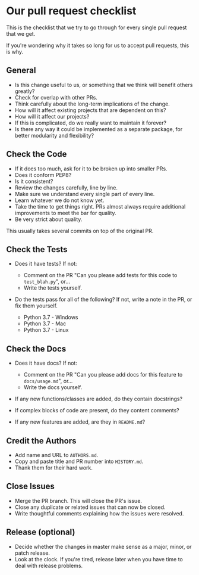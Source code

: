 # Our pull request checklist

This is the checklist that we try to go through for every single pull request that we get.

If you're wondering why it takes so long for us to accept pull requests, this is why.

## General

- Is this change useful to us, or something that we think will benefit others greatly?
- Check for overlap with other PRs.
- Think carefully about the long-term implications of the change.
- How will it affect existing projects that are dependent on this?
- How will it affect our projects?
- If this is complicated, do we really want to maintain it forever?
- Is there any way it could be implemented as a separate package, for better modularity and flexibility?

## Check the Code

- If it does too much, ask for it to be broken up into smaller PRs.
- Does it conform PEP8?
- Is it consistent?
- Review the changes carefully, line by line.
- Make sure we understand every single part of every line.
- Learn whatever we do not know yet.
- Take the time to get things right. PRs almost always require additional improvements to meet the bar
for quality.
- Be very strict about quality.

This usually takes several commits on top of the original PR.

## Check the Tests

- Does it have tests? If not:

  - Comment on the PR "Can you please add tests for this code to `test_blah.py`", or...
  - Write the tests yourself.

- Do the tests pass for all of the following? If not, write a note in the PR, or fix them yourself.

  - Python 3.7 - Windows
  - Python 3.7 - Mac
  - Python 3.7 - Linux

## Check the Docs

- Does it have docs? If not:

  - Comment on the PR "Can you please add docs for this feature to `docs/usage.md`", or...
  - Write the docs yourself.

- If any new functions/classes are added, do they contain docstrings?
- If complex blocks of code are present, do they content comments?
- If any new features are added, are they in `README.md`?

## Credit the Authors

- Add name and URL to `AUTHORS.md`.
- Copy and paste title and PR number into `HISTORY.md`.
- Thank them for their hard work.

## Close Issues

- Merge the PR branch. This will close the PR's issue.
- Close any duplicate or related issues that can now be closed.
- Write thoughtful comments explaining how the issues were resolved.

## Release (optional)

- Decide whether the changes in master make sense as a major, minor, or patch release.
- Look at the clock. If you're tired, release later when you have time to deal with release problems.